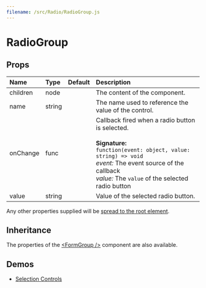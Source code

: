 ```yaml
---
filename: /src/Radio/RadioGroup.js
---
```


<!--- This documentation is automatically generated, do not try to edit it. -->

# RadioGroup



## Props

| Name | Type | Default | Description |
|:-----|:-----|:--------|:------------|
| children | node |  | The content of the component. |
| name | string |  | The name used to reference the value of the control. |
| onChange | func |  | Callback fired when a radio button is selected.<br><br>**Signature:**<br>`function(event: object, value: string) => void`<br>*event:* The event source of the callback<br>*value:* The `value` of the selected radio button |
| value | string |  | Value of the selected radio button. |

Any other properties supplied will be [spread to the root element](/guides/api#spread).

## Inheritance

The properties of the [&lt;FormGroup /&gt;](/api/form-group) component are also available.

## Demos

- [Selection Controls](/demos/selection-controls)

